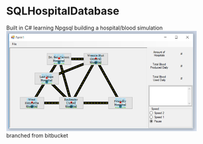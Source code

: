 # SQLHospitalDatabase
Built in C# learning Npgsql building a hospital/blood simulation
![alt tag](https://github.com/austings/SQLHospitalDatabase/blob/master/preview1.png)
branched from bitbucket
